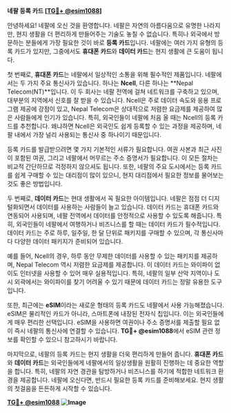 **네팔 등록 카드 [[TG💪+ @esim1088](https://t.me/s/esim1088)]**

안녕하세요! 네팔에 오신 것을 환영합니다. 네팔은 자연의 아름다움으로 유명한 나라지만, 현지 생활을 더 편리하게 만들어주는 기술도 놓칠 수 없습니다. 특히나 외국에서 방문하는 분들에게 가장 필요한 것이 바로 **등록 카드**입니다. 네팔에는 여러 가지 유형의 등록 카드가 있지만, 그중에서도 **휴대폰 카드**와 **데이터 카드**는 현지 생활에 큰 도움이 됩니다.

첫 번째로, **휴대폰 카드**는 네팔에서 일상적인 소통을 위해 필수적인 제품입니다. 네팔에서는 두 가지 주요 통신사가 있습니다. 하나는 **Ncell**, 다른 하나는 **Nepal Telecom(NT)**입니다. 이 두 회사는 네팔 전역에 걸쳐 네트워크를 구축하고 있으며, 대부분의 지역에서 신호를 잘 받을 수 있습니다. Ncell은 주로 데이터 속도와 응용 프로그램 제공에 강점이 있고, Nepal Telecom은 상대적으로 저렴한 요금제를 제공하여 많은 사람들에게 인기가 있습니다. 특히, 외국인들이 네팔에 처음 올 때는 Ncell의 등록 카드를 추천합니다. 왜냐하면 Ncell은 외국인도 쉽게 등록할 수 있는 과정을 제공하며, 네팔 내에서 가장 널리 사용되는 통신사 중 하나이기 때문입니다.

등록 카드를 발급받으려면 몇 가지 기본적인 서류가 필요합니다. 여권 사본과 최근 사진이 포함된 여권, 그리고 네팔에서 머무르는 주소 증명서가 필요합니다. 이 모든 절차는 비교적 간단하므로 걱정하지 않으셔도 됩니다. 또한, 네팔의 주요 도시에서는 등록 카드를 쉽게 구매할 수 있는 대리점이 많이 있으니, 현지 대리점에서 필요한 정보를 물어보는 것도 좋은 방법입니다.

두 번째로, **데이터 카드**는 현대 생활에서 꼭 필요한 아이템입니다. 네팔은 점점 더 디지털화되면서 데이터를 사용하는 사람들이 늘고 있습니다. 데이터 카드는 휴대폰 카드와 연동되어 사용되며, 네팔 전역에서 데이터를 안정적으로 사용할 수 있도록 해줍니다. 특히, 외국인들이 네팔에서 여행하거나 비즈니스를 할 때는 데이터 카드가 필수적입니다. 데이터 카드는 주로 하루, 일주일, 한 달 단위로 패키지를 구매할 수 있으며, 각 통신사마다 다양한 데이터 패키지가 준비되어 있습니다.

예를 들어, Ncell의 경우, 하루 동안 무제한 데이터를 사용할 수 있는 패키지를 제공하며, Nepal Telecom 역시 저렴한 요금제를 제공합니다. 이 데이터 카드는 와이파이 없이도 인터넷을 사용할 수 있어 매우 실용적입니다. 특히, 네팔의 일부 산악 지역이나 도시 외곽에서는 와이파이를 찾기 어려울 수 있기 때문에 데이터 카드는 정말 유용한 도구입니다.

또한, 최근에는 **eSIM**이라는 새로운 형태의 등록 카드도 네팔에서 사용 가능해졌습니다. eSIM은 물리적인 카드가 아니라, 스마트폰에 내장된 전자식 칩입니다. 이는 외국인들에게 매우 편리한 선택입니다. eSIM을 사용하면 여권이나 주소 증명서를 제출할 필요 없이 즉시 네팔의 통신사에 연결할 수 있습니다. **TG💪+ @esim1088**에서 eSIM 관련 정보를 확인할 수 있으니 참고하시기 바랍니다.

마지막으로, 네팔의 등록 카드는 현지 생활을 더욱 편리하게 만들어 줍니다. **휴대폰 카드**와 **데이터 카드**는 외국인들에게 네팔에서의 일상생활을 원활히 진행하는 데 중요한 역할을 합니다. 특히, 네팔의 자연 경관을 탐방하거나 비즈니스를 하기에 적합한 네트워크 환경을 제공합니다. 네팔에 오신다면, 반드시 필요한 등록 카드를 준비해보세요. 현지 생활의 첫걸음을 든든하게 시작할 수 있습니다.

**[TG💪+ @esim1088](https://t.me/s/esim1088) ![Image](https://i.postimg.cc/Y0z9fWf4/image.png)**